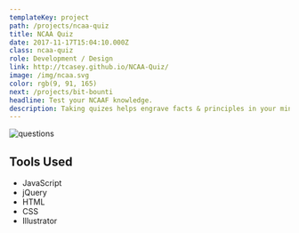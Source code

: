 ```yaml
---
templateKey: project
path: /projects/ncaa-quiz
title: NCAA Quiz
date: 2017-11-17T15:04:10.000Z
class: ncaa-quiz
role: Development / Design
link: http://tcasey.github.io/NCAA-Quiz/
image: /img/ncaa.svg
color: rgb(9, 91, 165)
next: /projects/bit-bounti
headline: Test your NCAAF knowledge.
description: Taking quizes helps engrave facts & principles in your mind. Why not take a break from studying/working and quiz yourself on something fun for a change.
---
```


<!-- ![landing](/img/ncaa/landing.png) -->

![questions](/img/ncaa/questions.png)

<!-- ![feedback](/img/ncaa/feedback.png) -->

<!-- ![score](/img/ncaa/score.png) -->

## Tools Used

* JavaScript
* jQuery
* HTML
* CSS
* Illustrator
